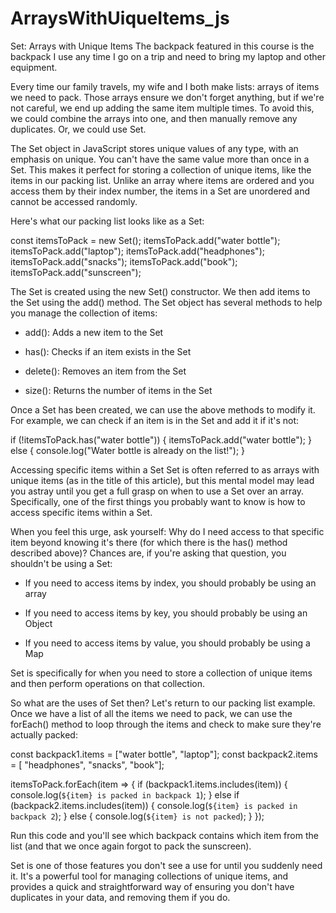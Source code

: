 # ArraysWithUiqueItems_js

Set: Arrays with Unique Items
The backpack featured in this course is the backpack I use any time I go on a trip and need to bring my laptop and other equipment.

Every time our family travels, my wife and I both make lists: arrays of items we need to pack. Those arrays ensure we don't forget anything, but if we're not careful, we end up adding the same item multiple times. To avoid this, we could combine the arrays into one, and then manually remove any duplicates. Or, we could use Set.

The Set object in JavaScript stores unique values of any type, with an emphasis on unique. You can't have the same value more than once in a Set. This makes it perfect for storing a collection of unique items, like the items in our packing list. Unlike an array where items are ordered and you access them by their index number, the items in a Set are unordered and cannot be accessed randomly.

Here's what our packing list looks like as a Set:



const itemsToPack = new Set();
itemsToPack.add("water bottle");
itemsToPack.add("laptop");
itemsToPack.add("headphones");
itemsToPack.add("snacks");
itemsToPack.add("book");
itemsToPack.add("sunscreen");



The Set is created using the new Set() constructor. We then add items to the Set using the add() method. The Set object has several methods to help you manage the collection of items:

- add(): Adds a new item to the Set

- has(): Checks if an item exists in the Set

- delete(): Removes an item from the Set

- size(): Returns the number of items in the Set

Once a Set has been created, we can use the above methods to modify it. For example, we can check if an item is in the Set and add it if it's not:




if (!itemsToPack.has("water bottle")) {
 itemsToPack.add("water bottle");
} else {
 console.log("Water bottle is already on the list!");
}



Accessing specific items within a Set 
Set is often referred to as arrays with unique items (as in the title of this article), but this mental model may lead you astray until you get a full grasp on when to use a Set over an array. Specifically, one of the first things you probably want to know is how to access specific items within a Set.

When you feel this urge, ask yourself: Why do I need access to that specific item beyond knowing it's there (for which there is the has() method described above)? Chances are, if you're asking that question, you shouldn't be using a Set:

- If you need to access items by index, you should probably be using an array

- If you need to access items by key, you should probably be using an Object

- If you need to access items by value, you should probably be using a Map

Set is specifically for when you need to store a collection of unique items and then perform operations on that collection.

So what are the uses of Set then? Let's return to our packing list example. Once we have a list of all the items we need to pack, we can use the forEach() method to loop through the items and check to make sure they're actually packed:




const backpack1.items = ["water bottle", "laptop"];
const backpack2.items = [ "headphones", "snacks", "book"];


itemsToPack.forEach(item => {
   if (backpack1.items.includes(item)) {
       console.log(`${item} is packed in backpack 1`);
   } else if (backpack2.items.includes(item)) {
       console.log(`${item} is packed in backpack 2`);
   } else {
       console.log(`${item} is not packed`);
   }
});


Run this code and you'll see which backpack contains which item from the list (and that we once again forgot to pack the sunscreen).

Set is one of those features you don't see a use for until you suddenly need it. It's a powerful tool for managing collections of unique items, and provides a quick and straightforward way of ensuring you don't have duplicates in your data, and removing them if you do.
